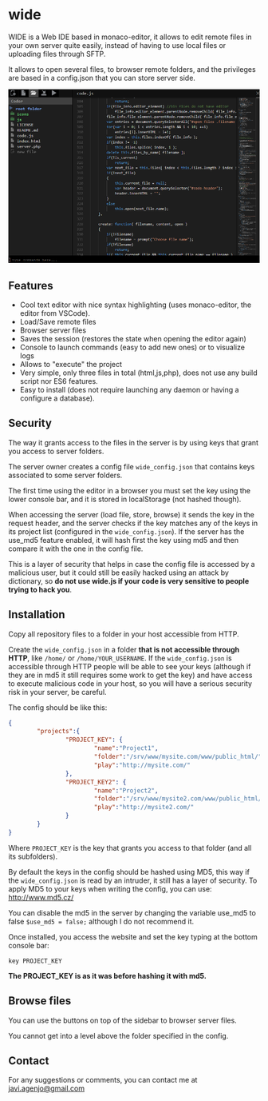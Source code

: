 # wide

WIDE is a Web IDE based in monaco-editor, it allows to edit remote files in your own server quite easily, instead of having to use local files or uploading files through SFTP.

It allows to open several files, to browser remote folders, and the privileges are based in a config.json that you can store server side.

![WIDE preview](wide_preview.PNG "WIDE preview")

## Features

- Cool text editor with nice syntax highlighting (uses monaco-editor, the editor from VSCode).
- Load/Save remote files 
- Browser server files
- Saves the session (restores the state when opening the editor again)
- Console to launch commands (easy to add new ones) or to visualize logs
- Allows to "execute" the project 
- Very simple, only three files in total (html,js,php), does not use any build script nor ES6 features.
- Easy to install (does not require launching any daemon or having a configure a database).


## Security

The way it grants access to the files in the server is by using keys that grant you access to server folders.

The server owner creates a config file ```wide_config.json``` that contains keys associated to some server folders.

The first time using the editor in a browser you must set the key using the lower console bar, and it is stored in localStorage (not hashed though).

When accessing the server (load file, store, browse) it sends the key in the request header, and the server checks if the key matches any of the keys in its project list (configured in the ```wide_config.json```). If the server has the use_md5 feature enabled, it will hash first the key using md5 and then compare it with the one in the config file.

This is a layer of security that helps in case the config file is accessed by a malicious user, but it could still be easily hacked using an attack by dictionary, so **do not use wide.js if your code is very sensitive to people trying to hack you**.

## Installation

Copy all repository files to a folder in your host accessible from HTTP.

Create the ```wide_config.json``` in a folder **that is not accessible through HTTP**, like ```/home/``` or ```/home/YOUR_USERNAME```. If the ```wide_config.json``` is accessible through HTTP people will be able to see your keys (although if they are in md5 it still requires some work to get the key) and have access to execute malicious code in your host, so you will have a serious security risk in your server, be careful.

The config should be like this:

```json
{
        "projects":{
                "PROJECT_KEY": {
                        "name":"Project1",
                        "folder":"/srv/www/mysite.com/www/public_html/",
                        "play":"http://mysite.com/"
                },
                "PROJECT_KEY2": {
                        "name":"Project2",
                        "folder":"/srv/www/mysite2.com/www/public_html/",
                        "play":"http://mysite2.com/"
                }
        }
}
```

Where ```PROJECT_KEY``` is the key that grants you access to that folder (and all its subfolders).

By default the keys in the config should be hashed using MD5, this way if the ```wide_config.json``` is read by an intruder, it still has a layer of security. To apply MD5 to your keys when writing the config, you can use: http://www.md5.cz/

You can disable the md5 in the server by changing the variable use_md5 to false ```$use_md5 = false;``` although I do not recommend it.

Once installed, you access the website and set the key typing at the bottom console bar:
```
key PROJECT_KEY
```

**The PROJECT_KEY is as it was before hashing it with md5.**

## Browse files

You can use the buttons on top of the sidebar to browser server files.

You cannot get into a level above the folder specified in the config.

## Contact

For any suggestions or comments, you can contact me at javi.agenjo@gmail.com



